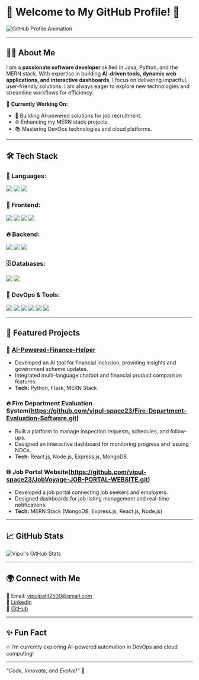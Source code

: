 # 🌟 Welcome to My GitHub Profile! 🚀

![GitHub Profile Animation](https://github.com/vipul-space23/vipul-space23/blob/main/banner.gif)

---

## 👨‍💻 About Me

I am a **passionate software developer** skilled in Java, Python, and the MERN stack. With expertise in building **AI-driven tools, dynamic web applications, and interactive dashboards**, I focus on delivering impactful, user-friendly solutions. I am always eager to explore new technologies and streamline workflows for efficiency.

🔭 **Currently Working On:**
- 🚀 Building AI-powered solutions for job recruitment.
- 🌐 Enhancing my MERN stack projects.
- 📚 Mastering DevOps technologies and cloud platforms.

---

## 🛠️ Tech Stack

### 🚀 Languages:
<p align="left">
  <img src="https://img.shields.io/badge/Java-ED8B00?style=for-the-badge&logo=java&logoColor=white"/>
  <img src="https://img.shields.io/badge/Python-3776AB?style=for-the-badge&logo=python&logoColor=white"/>
  <img src="https://img.shields.io/badge/JavaScript-F7DF1E?style=for-the-badge&logo=javascript&logoColor=black"/>
</p>

### 🎨 Frontend:
<p align="left">
  <img src="https://img.shields.io/badge/React-61DAFB?style=for-the-badge&logo=react&logoColor=black"/>
  <img src="https://img.shields.io/badge/HTML-E34F26?style=for-the-badge&logo=html5&logoColor=white"/>
  <img src="https://img.shields.io/badge/CSS-1572B6?style=for-the-badge&logo=css3&logoColor=white"/>
  <img src="https://img.shields.io/badge/Tailwind_CSS-38B2AC?style=for-the-badge&logo=tailwind-css&logoColor=white"/>
</p>

### 🔥 Backend:
<p align="left">
  <img src="https://img.shields.io/badge/Node.js-339933?style=for-the-badge&logo=node.js&logoColor=white"/>
  <img src="https://img.shields.io/badge/Express.js-000000?style=for-the-badge&logo=express&logoColor=white"/>
  <img src="https://img.shields.io/badge/Flask-000000?style=for-the-badge&logo=flask&logoColor=white"/>
</p>

### 🗄️ Databases:
<p align="left">
  <img src="https://img.shields.io/badge/MySQL-4479A1?style=for-the-badge&logo=mysql&logoColor=white"/>
  <img src="https://img.shields.io/badge/MongoDB-47A248?style=for-the-badge&logo=mongodb&logoColor=white"/>
</p>

### 🚀 DevOps & Tools:
<p align="left">
  <img src="https://img.shields.io/badge/Docker-2496ED?style=for-the-badge&logo=docker&logoColor=white"/>
  <img src="https://img.shields.io/badge/Kubernetes-326CE5?style=for-the-badge&logo=kubernetes&logoColor=white"/>
  <img src="https://img.shields.io/badge/Terraform-623CE4?style=for-the-badge&logo=terraform&logoColor=white"/>
  <img src="https://img.shields.io/badge/AWS-FF9900?style=for-the-badge&logo=amazonaws&logoColor=white"/>
  <img src="https://img.shields.io/badge/Azure-0078D4?style=for-the-badge&logo=microsoftazure&logoColor=white"/>
  <img src="https://img.shields.io/badge/Git-F05032?style=for-the-badge&logo=git&logoColor=white"/>
</p>

---

## 📌 Featured Projects

### 🚀 [AI-Powered-Finance-Helper](https://github.com/vipul-space23/AI-Powered-Finance-Helper)
- Developed an AI tool for financial inclusion, providing insights and government scheme updates.
- Integrated multi-language chatbot and financial product comparison features.
- **Tech:** Python, Flask, MERN Stack

### 🔥 Fire Department Evaluation System(https://github.com/vipul-space23/Fire-Department-Evaluation-Software.git)
- Built a platform to manage inspection requests, schedules, and follow-ups.
- Designed an interactive dashboard for monitoring progress and issuing NOCs.
- **Tech:** React.js, Node.js, Express.js, MongoDB

### 🌐 Job Portal Website(https://github.com/vipul-space23/JobVoyage-JOB-PORTAL-WEBSITE.git)
- Developed a job portal connecting job seekers and employers.
- Designed dashboards for job listing management and real-time notifications.
- **Tech:** MERN Stack (MongoDB, Express.js, React.js, Node.js)

---

## 📈 GitHub Stats

![Vipul's GitHub Stats](https://github-readme-stats.vercel.app/api?username=vipul-space23&show_icons=true&theme=radical)

---

## 🌍 Connect with Me

📩 Email: [vipulpatil2500@gmail.com](mailto:vipulpatil2500@gmail.com)  
💼 [LinkedIn](https://www.linkedin.com/in/vipul-space23)  
📂 [GitHub](https://github.com/vipul-space23)

---

## ✨ Fun Fact

🔥 I’m currently exploring AI-powered automation in DevOps and cloud computing!

---

_"Code, Innovate, and Evolve!"_ 🚀
